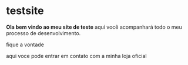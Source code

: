 # testsite
<p><strong>Ola bem vindo ao meu site de teste</strong> aqui você acompanhará todo o meu processo de desenvolvimento.</p>
<p>fique a vontade</p>
<p>aqui voce pode entrar em contato com a minha loja oficial <a href="https://www.onlauri.com.br/" </a></p>
